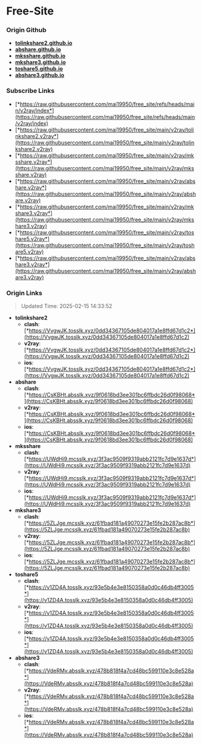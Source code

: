 # Free-Site

### Origin Github

- [**tolinkshare2.github.io**](https://github.com/tolinkshare2/tolinkshare2.github.io)
- [**abshare.github.io**](https://github.com/abshare/abshare.github.io)
- [**mksshare.github.io**](https://github.com/mksshare/mksshare.github.io)
- [**mkshare3.github.io**](https://github.com/mkshare3/mkshare3.github.io)
- [**toshare5.github.io**](https://github.com/toshare5/toshare5.github.io)
- [**abshare3.github.io**](https://github.com/abshare3/abshare3.github.io)

### Subscribe Links

- [*https://raw.githubusercontent.com/mai19950/free_site/refs/heads/main/v2ray/index*](https://raw.githubusercontent.com/mai19950/free_site/refs/heads/main/v2ray/index)
- [*https://raw.githubusercontent.com/mai19950/free_site/main/v2ray/tolinkshare2.v2ray*](https://raw.githubusercontent.com/mai19950/free_site/main/v2ray/tolinkshare2.v2ray)
- [*https://raw.githubusercontent.com/mai19950/free_site/main/v2ray/mksshare.v2ray*](https://raw.githubusercontent.com/mai19950/free_site/main/v2ray/mksshare.v2ray)
- [*https://raw.githubusercontent.com/mai19950/free_site/main/v2ray/abshare.v2ray*](https://raw.githubusercontent.com/mai19950/free_site/main/v2ray/abshare.v2ray)
- [*https://raw.githubusercontent.com/mai19950/free_site/main/v2ray/mkshare3.v2ray*](https://raw.githubusercontent.com/mai19950/free_site/main/v2ray/mkshare3.v2ray)
- [*https://raw.githubusercontent.com/mai19950/free_site/main/v2ray/toshare5.v2ray*](https://raw.githubusercontent.com/mai19950/free_site/main/v2ray/toshare5.v2ray)
- [*https://raw.githubusercontent.com/mai19950/free_site/main/v2ray/abshare3.v2ray*](https://raw.githubusercontent.com/mai19950/free_site/main/v2ray/abshare3.v2ray)

### Origin Links

> Updated Time: 2025-02-15 14:33:52

- **tolinkshare2**
  - **clash**: [*https://VvgwJK.tosslk.xyz/0dd34367105de804017a1e8ffd67d1c2*](https://VvgwJK.tosslk.xyz/0dd34367105de804017a1e8ffd67d1c2)
  - **v2ray**: [*https://VvgwJK.tosslk.xyz/0dd34367105de804017a1e8ffd67d1c2*](https://VvgwJK.tosslk.xyz/0dd34367105de804017a1e8ffd67d1c2)
  - **ios**: [*https://VvgwJK.tosslk.xyz/0dd34367105de804017a1e8ffd67d1c2*](https://VvgwJK.tosslk.xyz/0dd34367105de804017a1e8ffd67d1c2)
- **abshare**
  - **clash**: [*https://CsKBHt.absslk.xyz/9f0618bd3ee301bc6ffbdc26d0f98068*](https://CsKBHt.absslk.xyz/9f0618bd3ee301bc6ffbdc26d0f98068)
  - **v2ray**: [*https://CsKBHt.absslk.xyz/9f0618bd3ee301bc6ffbdc26d0f98068*](https://CsKBHt.absslk.xyz/9f0618bd3ee301bc6ffbdc26d0f98068)
  - **ios**: [*https://CsKBHt.absslk.xyz/9f0618bd3ee301bc6ffbdc26d0f98068*](https://CsKBHt.absslk.xyz/9f0618bd3ee301bc6ffbdc26d0f98068)
- **mksshare**
  - **clash**: [*https://UWdHi9.mcsslk.xyz/3f3ac9509f9319abb2121fc7d9e1637d*](https://UWdHi9.mcsslk.xyz/3f3ac9509f9319abb2121fc7d9e1637d)
  - **v2ray**: [*https://UWdHi9.mcsslk.xyz/3f3ac9509f9319abb2121fc7d9e1637d*](https://UWdHi9.mcsslk.xyz/3f3ac9509f9319abb2121fc7d9e1637d)
  - **ios**: [*https://UWdHi9.mcsslk.xyz/3f3ac9509f9319abb2121fc7d9e1637d*](https://UWdHi9.mcsslk.xyz/3f3ac9509f9319abb2121fc7d9e1637d)
- **mkshare3**
  - **clash**: [*https://5ZLJge.mcsslk.xyz/61fbad181a49070273e15fe2b287ac8b*](https://5ZLJge.mcsslk.xyz/61fbad181a49070273e15fe2b287ac8b)
  - **v2ray**: [*https://5ZLJge.mcsslk.xyz/61fbad181a49070273e15fe2b287ac8b*](https://5ZLJge.mcsslk.xyz/61fbad181a49070273e15fe2b287ac8b)
  - **ios**: [*https://5ZLJge.mcsslk.xyz/61fbad181a49070273e15fe2b287ac8b*](https://5ZLJge.mcsslk.xyz/61fbad181a49070273e15fe2b287ac8b)
- **toshare5**
  - **clash**: [*https://v1ZD4A.tosslk.xyz/93e5b4e3e8150358a0d0c46db4ff3005*](https://v1ZD4A.tosslk.xyz/93e5b4e3e8150358a0d0c46db4ff3005)
  - **v2ray**: [*https://v1ZD4A.tosslk.xyz/93e5b4e3e8150358a0d0c46db4ff3005*](https://v1ZD4A.tosslk.xyz/93e5b4e3e8150358a0d0c46db4ff3005)
  - **ios**: [*https://v1ZD4A.tosslk.xyz/93e5b4e3e8150358a0d0c46db4ff3005*](https://v1ZD4A.tosslk.xyz/93e5b4e3e8150358a0d0c46db4ff3005)
- **abshare3**
  - **clash**: [*https://VdeRMv.absslk.xyz/478b818f4a7cd48bc599110e3c8e528a*](https://VdeRMv.absslk.xyz/478b818f4a7cd48bc599110e3c8e528a)
  - **v2ray**: [*https://VdeRMv.absslk.xyz/478b818f4a7cd48bc599110e3c8e528a*](https://VdeRMv.absslk.xyz/478b818f4a7cd48bc599110e3c8e528a)
  - **ios**: [*https://VdeRMv.absslk.xyz/478b818f4a7cd48bc599110e3c8e528a*](https://VdeRMv.absslk.xyz/478b818f4a7cd48bc599110e3c8e528a)
